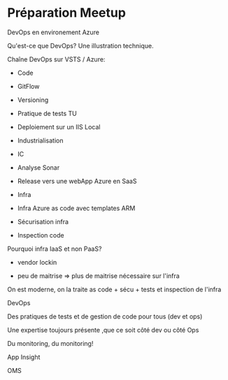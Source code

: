 # Préparation Meetup

DevOps en environement Azure

Qu'est-ce que DevOps? Une illustration technique.

Chaîne DevOps sur VSTS / Azure:

- Code

* GitFlow

* Versioning

* Pratique de tests TU

* Deploiement sur un IIS Local

- Industrialisation

* IC

* Analyse Sonar

* Release vers une webApp Azure en SaaS

- Infra

* Infra Azure as code avec templates ARM

* Sécurisation infra

* Inspection code

Pourquoi infra IaaS et non PaaS?

* vendor lockin

* peu de maitrise => plus de maitrise nécessaire sur l'infra

On est moderne, on la traite as code + sécu + tests et inspection de l'infra

DevOps

Des pratiques de tests et de gestion de code pour tous (dev et ops)

Une expertise toujours présente ,que ce soit côté dev ou côté Ops

Du monitoring, du monitoring!

App Insight

OMS
